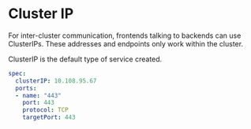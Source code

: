 # Cluster IP

For inter-cluster communication, frontends talking to backends can use ClusterIPs. These addresses and endpoints only work within the cluster.

ClusterIP is the default type of service created.

```yaml
spec:
  clusterIP: 10.108.95.67
  ports:
  - name: "443"
    port: 443
    protocol: TCP
    targetPort: 443
```
